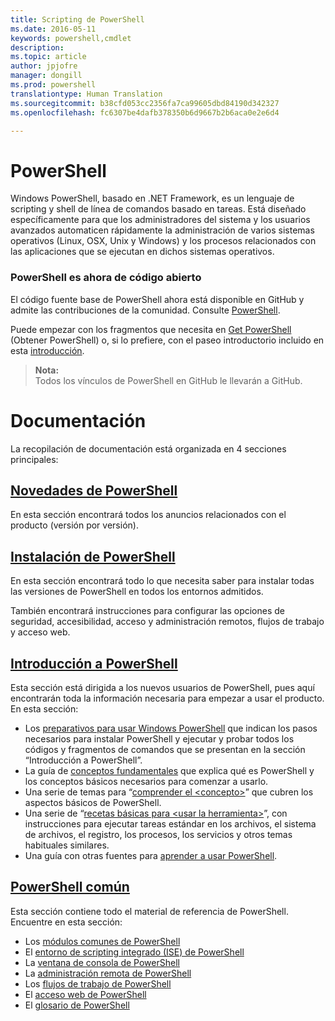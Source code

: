 ```yaml
---
title: Scripting de PowerShell
ms.date: 2016-05-11
keywords: powershell,cmdlet
description: 
ms.topic: article
author: jpjofre
manager: dongill
ms.prod: powershell
translationtype: Human Translation
ms.sourcegitcommit: b38cfd053cc2356fa7ca99605dbd84190d342327
ms.openlocfilehash: fc6307be4dafb378350b6d9667b2b6aca0e2e6d4

---
```


#  PowerShell

Windows PowerShell, basado en .NET Framework, es un lenguaje de scripting y shell de línea de comandos basado en tareas. Está diseñado específicamente para que los administradores del sistema y los usuarios avanzados automaticen rápidamente la administración de varios sistemas operativos (Linux, OSX, Unix y Windows) y los procesos relacionados con las aplicaciones que se ejecutan en dichos sistemas operativos.

###  PowerShell es ahora de código abierto

El código fuente base de PowerShell ahora está disponible en GitHub y admite las contribuciones de la comunidad. Consulte [PowerShell](https://github.com/powershell/powershell).

Puede empezar con los fragmentos que necesita en [Get PowerShell](https://github.com/PowerShell/PowerShell#get-powershell) (Obtener PowerShell)
o, si lo prefiere, con el paseo introductorio incluido en esta [introducción](https://github.com/PowerShell/PowerShell/blob/master/docs/learning-powershell).

>  **Nota:**  
>  Todos los vínculos de PowerShell en GitHub le llevarán a GitHub.

#  Documentación

La recopilación de documentación está organizada en 4 secciones principales:

##  [Novedades de PowerShell](whats-new/What-s-New-With-PowerShell.md)
En esta sección encontrará todos los anuncios relacionados con el producto (versión por versión).

##  [Instalación de PowerShell](setup/setup-reference.md)
En esta sección encontrará todo lo que necesita saber para instalar todas las versiones de PowerShell en todos los entornos admitidos.  

También encontrará instrucciones para configurar las opciones de seguridad, accesibilidad, acceso y administración remotos, flujos de trabajo y acceso web.

##  [Introducción a PowerShell](getting-started/Getting-Started-with-Windows-PowerShell.md)
Esta sección está dirigida a los nuevos usuarios de PowerShell, pues aquí encontrarán toda la información necesaria para empezar a usar el producto.  
En esta sección:
-   Los [preparativos para usar Windows PowerShell](getting-started/Getting-Ready-to-Use-Windows-PowerShell.md) que indican los pasos necesarios para instalar PowerShell y ejecutar y probar todos los códigos y fragmentos de comandos que se presentan en la sección “Introducción a PowerShell”.
-  La guía de [conceptos fundamentales](getting-started/fundamental-concepts.md) que explica qué es PowerShell y los conceptos básicos necesarios para comenzar a usarlo.
-  Una serie de temas para “[comprender el &lt;concepto&gt;](getting-started/understanding-concepts-reference.md)” que cubren los aspectos básicos de PowerShell.
-  Una serie de “[recetas básicas para &lt;usar la herramienta&gt;](getting-started/cookbooks/basic-cookbooks-reference.md)”, con instrucciones para ejecutar tareas estándar en los archivos, el sistema de archivos, el registro, los procesos, los servicios y otros temas habituales similares.
-  Una guía con otras fuentes para [aprender a usar PowerShell](getting-started/more-powershell-learning.md).

##  [PowerShell común](core-powershell/core-powershell.md)
Esta sección contiene todo el material de referencia de PowerShell.  
Encuentre en esta sección:
-  Los [módulos comunes de PowerShell](core-powershell/core-modules.md)
-  El [entorno de scripting integrado \(ISE\) de PowerShell](core-powershell/ise-guide.md)
-  La [ventana de consola de PowerShell](core-powershell/console-guide.md)
-  La [administración remota de PowerShell](core-powershell/Running-Remote-Commands.md)
-  Los [flujos de trabajo de PowerShell](core-powershell/workflows-guide.md)
-  El [acceso web de PowerShell](core-powershell/web-access.md)
-  El [glosario de PowerShell](Windows-PowerShell-Glossary.md)



<!--HONumber=Aug16_HO4-->


